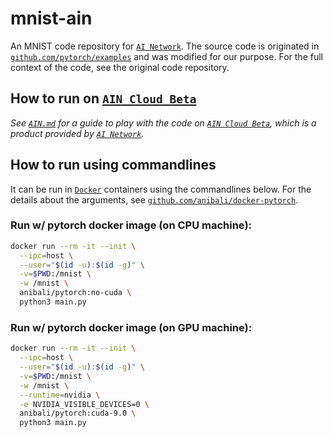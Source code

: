 # mnist-ain
An MNIST code repository for [`AI Network`](https://ainetwork.ai/). The source code is originated in [`github.com/pytorch/examples`](https://github.com/pytorch/examples) and was modified for our purpose. For the full context of the code, see the original code repository.

## How to run on [`AIN Cloud Beta`](https://cloud.ainetwork.ai/)

*See [`AIN.md`](https://github.com/ainblockchain/mnist-ain/blob/master/AIN.md) for a guide to play with the code on [`AIN Cloud Beta`](https://cloud.ainetwork.ai/), which is a product provided by [`AI Network`](https://ainetwork.ai/).*

## How to run using commandlines

It can be run in [`Docker`](https://docs.docker.com/) containers using the commandlines below. 
For the details about the arguments, see [`github.com/anibali/docker-pytorch`](https://github.com/anibali/docker-pytorch).

### Run w/ pytorch docker image (on CPU machine): 

```bash
docker run --rm -it --init \
  --ipc=host \
  --user="$(id -u):$(id -g)" \
  -v=$PWD:/mnist \
  -w /mnist \
  anibali/pytorch:no-cuda \
  python3 main.py 
```

### Run w/ pytorch docker image (on GPU machine): 

```bash
docker run --rm -it --init \
  --ipc=host \
  --user="$(id -u):$(id -g)" \
  -v=$PWD:/mnist \
  -w /mnist \
  --runtime=nvidia \
  -e NVIDIA_VISIBLE_DEVICES=0 \
  anibali/pytorch:cuda-9.0 \
  python3 main.py
```
